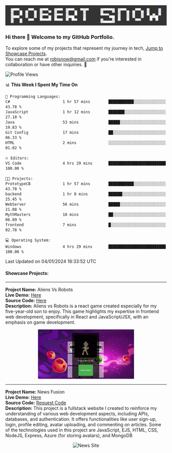 <img alt="myname" src="assets/name.png" />

### Hi there 👋 Welcome to my GitHub Portfolio.
To explore some of my projects that represent my journey in tech, [Jump to Showcase Projects](#showcase-projects).  
You can reach me at robjsnow@gmail.com if you're interested in collaboration or have other inquiries.  :briefcase:



<!--START_SECTION:waka-->
![Profile Views](http://img.shields.io/badge/Profile%20Views-7-blue)

📊 **This Week I Spent My Time On** 

```text
💬 Programming Languages: 
C#                       1 hr 57 mins        ███████████░░░░░░░░░░░░░░   43.78 % 
JavaScript               1 hr 12 mins        ███████░░░░░░░░░░░░░░░░░░   27.10 % 
Java                     53 mins             █████░░░░░░░░░░░░░░░░░░░░   19.83 % 
Git Config               17 mins             ██░░░░░░░░░░░░░░░░░░░░░░░   06.33 % 
HTML                     2 mins              ░░░░░░░░░░░░░░░░░░░░░░░░░   01.02 % 

🔥 Editors: 
VS Code                  4 hrs 29 mins       █████████████████████████   100.00 % 

🐱‍💻 Projects: 
PrototypeCB              1 hr 57 mins        ███████████░░░░░░░░░░░░░░   43.78 % 
backend                  1 hr 8 mins         ██████░░░░░░░░░░░░░░░░░░░   25.45 % 
WebServer                56 mins             █████░░░░░░░░░░░░░░░░░░░░   21.08 % 
MythMasters              18 mins             ██░░░░░░░░░░░░░░░░░░░░░░░   06.89 % 
frontend                 7 mins              █░░░░░░░░░░░░░░░░░░░░░░░░   02.78 % 

💻 Operating System: 
Windows                  4 hrs 29 mins       █████████████████████████   100.00 % 
```


 Last Updated on 04/01/2024 18:33:52 UTC
<!--END_SECTION:waka-->

<!--
**robjsnow/robjsnow** is a ✨ _special_ ✨ repository because its `README.md` (this file) appears on your GitHub profile.

Here are some ideas to get you started:

- 🔭 I’m currently working on ...
- 🌱 I’m currently learning ...
- 👯 I’m looking to collaborate on ...
- 🤔 I’m looking for help with ...
- 💬 Ask me about ...
- 📫 How to reach me: ...
- 😄 Pronouns: ...
- ⚡ Fun fact: ...
-->

#### Showcase Projects:

---

**Project Name:** Aliens Vs Robots  
**Live Demo:** [Here](https://yellow-water-02e94ce10.4.azurestaticapps.net/)  
**Source Code:** [Here](https://github.com/robjsnow/avr/)  
**Description:** Aliens vs Robots is a react game created especially for my five-year-old son to enjoy. This game highlights my expertise in frontend web development, specifically in React and JavaScript/JSX, with an emphasis on game development.  
<div align="center"><a href="https://yellow-water-02e94ce10.4.azurestaticapps.net/">
  <img src="https://github.com/robjsnow/avr/blob/main/screenshots/avrSS.jpg?raw=true" alt="Dancing Robot" width="300" />
</a></div>

---
**Project Name:**  News Fusion  
**Live Demo:**  [Here](https://newsfusion-3a88334147f8.herokuapp.com/)  
**Source Code:**  [Request Code](mailto:robjsnow@gmailcom)  
**Description:**  This project is a fullstack website I created to reinforce my understanding of various web development aspects, including APIs, databases, and authentication. It offers functionalities like user sign-up, login, profile editing, avatar uploading, and commenting on articles. Some of the technologies used in this project are JavaScript, EJS, HTML, CSS, NodeJS, Express, Azure (for storing avatars), and MongoDB
<div align="center"<a href="https://yellow-water-02e94ce10.4.azurestaticapps.net/">
  <img src="https://ashy-desert-0dbaf2a10.4.azurestaticapps.net/news1.jpeg" alt="News Site" width="300" />
</a></div>

